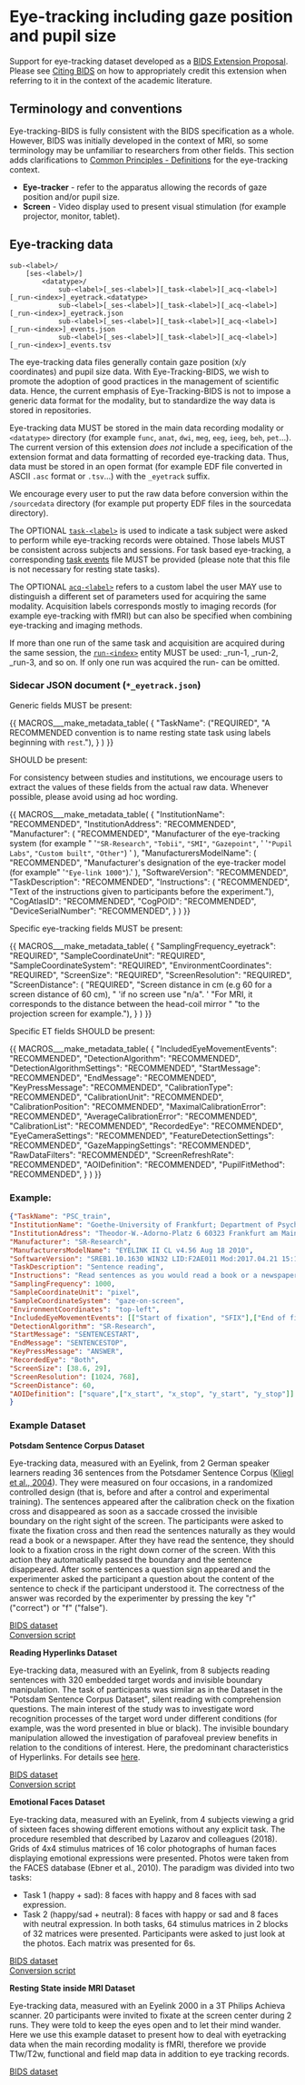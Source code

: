 # Eye-tracking including gaze position and pupil size

Support for eye-tracking dataset developed as a [BIDS Extension Proposal](../07-extensions.md#bids-extension-proposals). Please see [Citing BIDS](../01-introduction.md#citing-bids) on how to appropriately credit this extension when referring to it in the context of the academic literature.

## Terminology and conventions

Eye-tracking-BIDS is fully consistent with the BIDS specification as a whole. However, BIDS was initially developed in the context of MRI, so some terminology may be unfamiliar to researchers from other fields. This section adds clarifications to [Common Principles - Definitions](../02-common-principles.html) for the eye-tracking context.

-  **Eye-tracker** - refer to the apparatus allowing the records of gaze position and/or pupil size.
-	**Screen** - Video display used to present visual stimulation (for example projector, monitor, tablet).

## Eye-tracking data

```Text
sub-<label>/
    [ses-<label>/]
        <datatype>/
            sub-<label>[_ses-<label>][_task-<label>][_acq-<label>][_run-<index>]_eyetrack.<datatype>
            sub-<label>[_ses-<label>][_task-<label>][_acq-<label>][_run-<index>]_eyetrack.json
            sub-<label>[_ses-<label>][_task-<label>][_acq-<label>][_run-<index>]_events.json
            sub-<label>[_ses-<label>][_task-<label>][_acq-<label>][_run-<index>]_events.tsv
```

The eye-tracking data files generally contain gaze position (x/y coordinates) and pupil size data. With Eye-Tracking-BIDS, we wish to promote the adoption of good practices in the management of scientific data. Hence, the current emphasis of Eye-Tracking-BIDS is not to impose a generic data format for the modality, but to standardize the way data is stored in repositories.

Eye-tracking data MUST be stored in the main data recording modality or `<datatype>` directory (for example `func`, `anat`, `dwi`, `meg`, `eeg`, `ieeg`, `beh`, `pet`...). The current version of this extension *does not* include a specification of the extension format and data formatting of recorded eye-tracking data. Thus, data must be stored in an open format (for example EDF file converted in ASCII `.asc` format or `.tsv`...) with the `_eyetrack` suffix.

We encourage every user to put the raw data before conversion within the `/sourcedata` directory (for example put property EDF files in the sourcedata directory).

The OPTIONAL [`task-<label>`](../99-appendices/09-entities.md#task) is used to indicate a task subject were asked to perform while eye-tracking records were obtained. Those labels MUST be consistent across subjects and sessions. For task based eye-tracking, a corresponding [task events](../04-modality-specific-files/05-task-events.md) file MUST be provided (please note that this file is not necessary for resting state tasks).

The OPTIONAL [`acq-<label>`](../99-appendices/09-entities.md#acq) refers to a custom label the user MAY use to distinguish a different set of parameters used for acquiring the same modality. Acquisition labels corresponds mostly to imaging records (for example eye-tracking with fMRI) but can also be specified when combining eye-tracking and imaging methods.

If more than one run of the same task and acquisition are acquired during the same session, the [`run-<index>`](../99-appendices/09-entities.md#run) entity MUST be used: _run-1, _run-2, _run-3, and so on. If only one run was acquired the run-<index> can be omitted.

### Sidecar JSON document (`*_eyetrack.json`)

Generic fields MUST be present:

{{ MACROS___make_metadata_table(
   {
      "TaskName": ("REQUIRED", "A RECOMMENDED convention is to name resting state task using labels beginning with `rest`."),
   }
) }}

SHOULD be present:

For consistency between studies and institutions, we encourage users to extract the values of these fields from the actual raw data. Whenever possible, please avoid using ad hoc wording.

{{ MACROS___make_metadata_table(
   {
      "InstitutionName": "RECOMMENDED",
      "InstitutionAddress": "RECOMMENDED",
      "Manufacturer": (
         "RECOMMENDED",
         "Manufacturer of the eye-tracking system (for example "
         '`"SR-Research"`, `"Tobii"`, `"SMI"`, `"Gazepoint"`, '
         '`"Pupil Labs"`, `"Custom built"`, `"Other"`) '
      ),
      "ManufacturersModelName": (
         "RECOMMENDED",
         "Manufacturer's designation of the eye-tracker model (for example"
         '`"Eye-link 1000"`).'
         ),
      "SoftwareVersion": "RECOMMENDED",
      "TaskDescription": "RECOMMENDED",
      "Instructions": (
         "RECOMMENDED",
         "Text of the instructions given to participants before the experiment."),
      "CogAtlasID": "RECOMMENDED",
      "CogPOID": "RECOMMENDED",
      "DeviceSerialNumber": "RECOMMENDED",
   }
) }}


Specific eye-tracking fields MUST be present:

{{ MACROS___make_metadata_table(
   {
      "SamplingFrequency_eyetrack": "REQUIRED",
      "SampleCoordinateUnit": "REQUIRED",
      "SampleCoordinateSystem": "REQUIRED",
      "EnvironmentCoordinates": "REQUIRED",
      "ScreenSize": "REQUIRED",
      "ScreenResolution": "REQUIRED",
      "ScreenDistance": (
         "REQUIRED",
         "Screen distance in cm (e.g 60 for a screen distance of 60 cm), "
         'if no screen use "n/a". '
         "For MRI, it corresponds to the distance between the head-coil mirror "
         "to the projection screen for example."),
   }
) }}

Specific ET fields SHOULD be present:

{{ MACROS___make_metadata_table(
   {
      "IncludedEyeMovementEvents": "RECOMMENDED",
      "DetectionAlgorithm": "RECOMMENDED",
      "DetectionAlgorithmSettings": "RECOMMENDED",
      "StartMessage": "RECOMMENDED",
      "EndMessage": "RECOMMENDED",
      "KeyPressMessage": "RECOMMENDED",
      "CalibrationType": "RECOMMENDED",
      "CalibrationUnit": "RECOMMENDED",
      "CalibrationPosition": "RECOMMENDED",
      "MaximalCalibrationError": "RECOMMENDED",
      "AverageCalibrationError": "RECOMMENDED",
      "CalibrationList": "RECOMMENDED",
      "RecordedEye": "RECOMMENDED",
      "EyeCameraSettings": "RECOMMENDED",
      "FeatureDetectionSettings": "RECOMMENDED",
      "GazeMappingSettings": "RECOMMENDED",
      "RawDataFilters": "RECOMMENDED",
      "ScreenRefreshRate": "RECOMMENDED",
      "AOIDefinition": "RECOMMENDED",
      "PupilFitMethod": "RECOMMENDED",
   }
) }}

### Example:

```JSON
{"TaskName": "PSC_train",
"InstitutionName": "Goethe-University of Frankfurt; Department of Psychology",
"InstitutionAdress": "Theodor-W.-Adorno-Platz 6 60323 Frankfurt am Main; Germany",
"Manufacturer": "SR-Research",
"ManufacturersModelName": "EYELINK II CL v4.56 Aug 18 2010",
"SoftwareVersion": "SREB1.10.1630 WIN32 LID:F2AE011 Mod:2017.04.21 15:19 CEST",
"TaskDescription": "Sentence reading",
"Instructions": "Read sentences as you would read a book or a newspaper",
"SamplingFrequency": 1000,
"SampleCoordinateUnit": "pixel",
"SampleCoordinateSystem": "gaze-on-screen",
"EnvironmentCoordinates": "top-left",
"IncludedEyeMovementEvents": [["Start of fixation", "SFIX"],["End of fixation", "EFIX"],["Start of saccade", "SSACC"], ["End of saccade", "ESACC"],["Start of blink", "SBLINK"], ["End of blink", "EBLINK"]],
"DetectionAlgorithm": "SR-Research",
"StartMessage": "SENTENCESTART",
"EndMessage": "SENTENCESTOP",
"KeyPressMessage": "ANSWER",
"RecordedEye": "Both",
"ScreenSize": [38.6, 29],
"ScreenResolution": [1024, 768],
"ScreenDistance": 60,
"AOIDefinition": ["square",["x_start", "x_stop", "y_start", "y_stop"]] ,
}
```

### Example Dataset

**Potsdam Sentence Corpus Dataset**

Eye-tracking data, measured with an Eyelink, from 2 German speaker learners reading 36 sentences from the Potsdamer Sentence Corpus ([Kliegl et al., 2004](https://doi.org/10.1080/09541440340000213)). They were measured on four occasions, in a randomized controlled design (that is, before and after a control and experimental training). The sentences appeared after the calibration check on the fixation cross and disappeared as soon as a saccade crossed the invisible boundary on the right sight of the screen. The participants were asked to fixate the fixation cross and then read the sentences naturally as they would read a book or a newspaper. After they have read the sentence, they should look to a fixation cross in the right down corner of the screen. With this action they automatically passed the boundary and the sentence disappeared. After some sentences a question sign appeared and the experimenter asked the participant a question about the content of the sentence to check if the participant understood it. The correctness of the answer was recorded by the experimenter by pressing the key "r" ("correct") or "f" ("false").

[BIDS dataset](https://github.com/greckla/Eye-Tracking-BIDS/tree/master/PSC_train/PSC_train_raw_data_BIDS)<br />
[Conversion script](https://github.com/greckla/Eye-Tracking-BIDS/blob/master/PSC_train/from_asc_to_BIDS_asc.Rmd)


**Reading Hyperlinks Dataset**

Eye-tracking data, measured with an Eyelink, from 8 subjects reading sentences with 320 embedded target words and invisible boundary manipulation. The task of participants was similar as in the Dataset in the "Potsdam Sentence Corpus Dataset", silent reading with comprehension questions. The main interest of the study was to investigate word recognition processes of the target word under different conditions (for example, was the word presented in blue or black). The invisible boundary manipulation allowed the investigation of parafoveal preview benefits in relation to the conditions of interest. Here, the predominant characteristics of Hyperlinks.
For details see [here](https://doi.org/10.7717/peerj.2467).

[BIDS dataset](https://github.com/greckla/Eye-Tracking-BIDS/tree/master/hyperlink/hyperlinks_raw_data_BIDS)<br />
[Conversion script](https://github.com/greckla/Eye-Tracking-BIDS/blob/master/hyperlink/from_asc_to_BIDS_asc.Rmd)

**Emotional Faces Dataset**

Eye-tracking data, measured with an Eyelink, from 4 subjects viewing a grid of sixteen faces showing different emotions without any explicit task. The procedure resembled that described by Lazarov and colleagues (2018). Grids of 4x4 stimulus matrices of 16 color photographs of human faces displaying emotional expressions were presented. Photos were taken from the FACES database (Ebner et al., 2010). The paradigm was divided into two tasks:
-  Task 1 (happy + sad): 8 faces with happy and 8 faces with sad expression.
-  Task 2 (happy/sad + neutral): 8 faces with happy or sad and 8 faces with neutral expression.
In both tasks, 64 stimulus matrices in 2 blocks of 32 matrices were presented. Participants were asked to just look at the photos. Each matrix was presented for 6s.

[BIDS dataset](https://github.com/greckla/Eye-Tracking-BIDS/tree/master/emotional_faces/freeviewfaces_raw_data_BIDS)<br />
[Conversion script](https://github.com/greckla/Eye-Tracking-BIDS/blob/master/emotional_faces/from_asc_to_BIDS_asc.Rmd)

**Resting State inside MRI Dataset**

Eye-tracking data, measured with an Eyelink 2000 in a 3T Philips Achieva scanner. 20 participants were
invited to fixate at the screen center during 2 runs. They were told to keep the eyes open
and to let their mind wander.
Here we use this example dataset to present how to deal with eyetracking data when the main recording
modality is fMRI, therefore we provide T1w/T2w, functional and field map data in addition to eye tracking records.

[BIDS dataset](https://openneuro.org/datasets/ds004158/versions/1.0.1)

